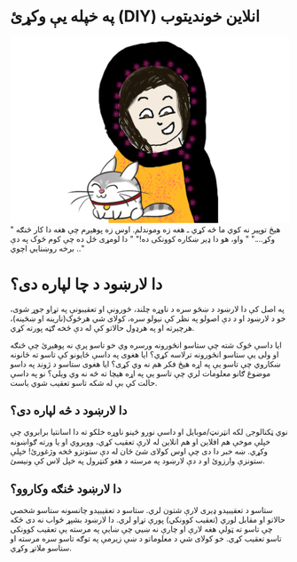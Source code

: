 # په خپله یې وکړئ (DIY)  انلاین خوندیتوب

![](assets/pashtocover.png)
" هیڅ توپیر نه کوي ما څه کړي ـ هغه زه وموندلم. اوس زه پوهیږم چې هغه دا کار څنګه وکړ...."
" واو، هو دا ډیر ښکاره کوونکی ده!"
" دا لومړی ځل ده چې کوم څوک په دې برخه روښنایي اچوي .." 

# دا لارښود د چا لپاره دی؟
په اصل کې دا لارښود د ښځو سره د ناوړه چلند، ځورونې او تعقیبونې په تړاو جوړ شوی، خو د لارښود او د دې اصولو په نظر کې نیولو سره، کولای شي هرڅوک(نارینه او ښځینه)، هرچیرته او په هرډول حالاتو کې له دې څخه ګټه پورته کړي.

ایا داسې څوک شته چې ستاسو انځورونه ورسره وي خو تاسو پرې نه پوهیږئ چې څنګه او ولی یې ستاسو انځورونه  ترلاسه کړي؟ ایا هغوی په داسې ځایونو کې تاسو ته ځانونه ښکاروي چې تاسو یې په اړه هیڅ فکر هم نه وي کړی؟ ایا هغوی ستاسو د ژوند په داسو موضوغ ګانو معلومات لري چې تاسو یې په اړه هیچا ته څه نه وي ویلي؟ نو په داسې حالت کې بې له شکه تاسو تعقیب شوي یاست.

## دا لارښود د څه لپاره دی؟
نوي ټکنالوجۍ لکه انټرنټ/موبایل او داسې نورو ځینو ناوړه خلکو ته دا اسانتیا برابروي چې خپلې موخې هم افلاین او هم انلاین له لارې تعقیب کړي، وویروي او یا ورته ګواښونه وکړي. ښه خبر دا دی چې اوس کولای شئ ځان له دې ستونزو څخه وژغورئ! خپلې ستونزې وارزوئ او  د دې لارښود په مرسته د هغو کنټرول په خپل لاس کې ونیسئ.

## دا لارښود څنګه وکاروو؟
ستاسو د تعقیبیدو ډیری لارې شتون لري. ستاسو د تعقیبیدو چانسونه ستاسو شخصي حالاتو او مقابل لوري (تعقیب کوونکي) پورې تړاو لري. دا لارښود بشپړ ځواب نه دی ځکه چې تاسو ته ټولې هغه لارې او چارې نه ښیي چې ښایې په مرسته یې تعقیب کوونکی تاسو تعقیب کړي. خو کولای شي د معلوماتو د ښې زیرمې په توګه تاسو سره مرسته او ستاسو ملاتړ وکړي.